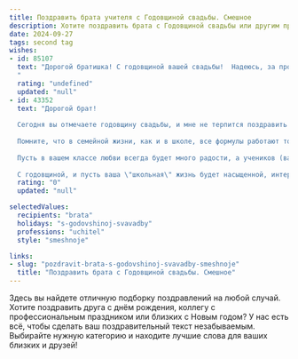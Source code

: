 ```yaml
---
title: Поздравить брата учителя с Годовщиной свадьбы. Смешное
description: Хотите поздравить брата с Годовщиной свадьбы или другим праздником? Наш ИИ создаст незабываемое поздравление, а вы обязательно выделитесь среди других.  
date: 2024-09-27
tags: second tag
wishes:
- id: 85107
  text: "Дорогой братишка! С годовщиной вашей свадьбы!  Надеюсь, за прошедший год вы не только научились идеально распределять бюджет (как в идеальном учебнике по экономике), но и сохранили друг к другу  такую же искру, как в  первый день знакомства (ну, или хотя бы почти такую же –  учителя тоже устают!).  Пусть ваш дом будет полон не только учеников (шутка!), а любви, счастья и  забавных совместных воспоминаний!  Горько! (но не слишком, учителю завтра рано вставать!).
  "
  rating: "undefined"
  updated: "null"
- id: 43352
  text: "Дорогой брат!
  
  Сегодня вы отмечаете годовщину свадьбы, и мне не терпится поздравить вас с этой радостной датой! Ваша жизнь — это настоящая учебная программа: мы все знаем, что сами уроки — это только часть, а вот домашнее задание порой дается с трудом!
  
  Помните, что в семейной жизни, как и в школе, все формулы работают только при правильном применении. Так что не забывайте: \"Супруга + Любовь = Счастье\", а \"Пылесос + Брат = Тишина на диване\"!
  
  Пусть в вашем классе любви всегда будет много радости, а учеников (ваших замечательных дочерей и сыновей) — еще больше! Желаю вам, чтобы каждый \"урок жизни\" заканчивался наивысшей оценкой \"5\" и красивыми \"домашними заданиями\" по совместному отдыху!
  
  С годовщиной, и пусть ваша \"школьная\" жизнь будет насыщенной, интересной и полной воспоминаний!"
  rating: "0"
  updated: "null"

selectedValues:
  recipients: "brata"
  holidays: "s-godovshinoj-svavadby"
  professions: "uchitel"
  style: "smeshnoje"

links:
- slug: "pozdravit-brata-s-godovshinoj-svavadby-smeshnoje"
  title: "Поздравить брата с Годовщиной свадьбы. Смешное"
---
```


Здесь вы найдете отличную подборку поздравлений на любой случай. 
Хотите поздравить друга с днём рождения, коллегу с профессиональным праздником или близких с Новым годом? У нас есть всё, чтобы сделать ваш поздравительный текст незабываемым. Выбирайте нужную категорию и находите лучшие слова для ваших близких и друзей!
